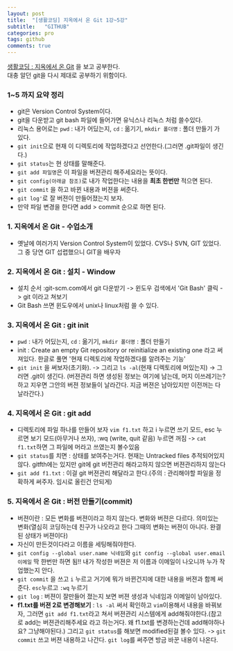 ```yaml
---
layout: post
title:  "[생활코딩] 지옥에서 온 Git 1강~5강"
subtitle:   "GITHUB"
categories: pro
tags: github
comments: true
---
```


[생활코딩 : 지옥에서 온 Git](https://opentutorials.org/course/2708) 을 보고 공부한다.  
대충 알던 git을 다시 제대로 공부하기 위함이다.
  
  
### 1~5 까지 요약 정리
- git은 Version Control System이다.
- git을 다운받고 git bash 파일에 들어가면 유닉스나 리눅스 처럼 쓸수있다.
- 리눅스 용어로는 ```pwd``` : 내가 어딨는지,  ```cd``` : 옮기기, ```mkdir 폴더명``` : 폴더 만들기 가 있다.
- ```git init```으로 현재 이 디렉토리에 작업하겠다고 선언한다.(그러면 .git파일이 생긴다.)
- ```git status```는 현 상태를 말해준다.
- ```git add 파일명```은 이 파일을 버젼관리 해주세요라는 뜻이다.
- ```git config(아래글 참조)```로 내가 작업한다는 내용을 **최초 한번만** 적으면 된다.
- ```git commit``` 을 하고 바뀐 내용과 버젼을 써준다.
- ```git log'```로 잘 버젼이 만들어졌는지 보자.
- 만약 파일 변경을 한다면 add > commit 순으로 하면 된다.
  
  
### 1. 지옥에서 온 Git - 수업소개
- 옛날에 여러가지 Version Control System이 있었다. CVS나 SVN, GIT 있었다. 그 중 당연 GIT 섭렵했으니 GIT을 배우자
  
  
### 2. 지옥에서 온 Git : 설치 - Window
- 설치 순서 :git-scm.com에서 git 다운받기 -> 윈도우 검색에서 'Git Bash' 클릭 -> git 이라고 쳐보기
- Git Bash 쓰면 윈도우에서 unix나 linux처럼 쓸 수 있다.
  
  
### 3. 지옥에서 온 Git : git init
- ```pwd``` : 내가 어딨는지,  ```cd``` : 옮기기, ```mkdir 폴더명``` : 폴더 만들기
- init :  Create an empty Git repository or reinitialize an existing one 라고 써져있다. 한글로 풀면 '현재 디렉토리에 작업하겠다를 알려주는 기능'
- ```git init``` 을 써보자(초기화). -> 그리고 ```ls -al```(현재 디렉토리에 머있는지) -> 그러면 .git이 생긴다. (버젼관리 하면 생성된 정보는 여기에 남는데, 머지 이쓰레기는? 하고 지우면 그안의 버젼 정보들이 날라간다. 지금 버젼은 남아있지만 이전꺼는 다 날라간다.)
  
  
### 4. 지옥에서 온 Git : git add
- 디렉토리에 파일 하나를 만들어 보자 ```vim f1.txt``` 하고 i 누르면 쓰기 모드, esc 누르면 보기 모드(아무거나 쓰자), :wq (write, quit 같음) 누르면 꺼짐 -> ```cat f1.txt```하면 그 파일에 머라고 쓰였는지 볼수있음
- ```git status```를 치면 : 상태를 보여주는거다. 현재는 Untracked files 추적되어있지않다. gitfth에는 있지만 git에 git 버전관리 해라고하지 않으면 버젼관리하지 않는다
- ```git add f1.txt``` : 이걸 git 버젼관리 해달라고 한다.(주의 : 관리해야할 파일을 정확하게 써주자. 임시로 올린건 안되게)
  
  
### 5. 지옥에서 온 Git : 버전 만들기(commit)
- 버젼이란 : 모든 변화를 버젼이라고 하지 않는다. 변화와 버젼은 다르다. 의미있는 변화(열심히 코딩하는데 친구가 나오라고 한다 그때의 변화는 버젼이 아니다. 완결된 상태가 버젼이다)
- 자신이 만든것이다라고 이름을 세팅해줘야한다. 
- ```git config --global user.name 닉네임```와 ```git config --global user.email 이메일``` 딱 한번만 하면 됨!! 내가 작성한 버젼은 저 이름과 이메일이 나오니까 누가 작업했는지 안다.
- ```git commit``` 을 쓰고 ```i``` 누르고 거기에 뭐가 바뀐건지에 대한 내용을 버젼과 함께 써준다. ```esc```누르고 ```:wq``` 누르기
- ```git log``` : 버젼이 잘만들어 졌는지 보면 버젼 생성과 닉네임과 이메일이 남아있다.
- **f1.txt를 버젼 2로 변경해보기** : ```ls -al``` 써서 확인하고 ```vim```이용해서 내용을 바꿔보자, 그러면 ```git add f1.txt```라고 쳐서 버젼관리 시스템에게 add해줘야한다.(참고로 add는 버젼관리해주세요 라고 하는거다. 왜 f1.txt를 변경하는건데 add해야하나요? 그냥해야된다.) 그리고 ```git status```를 해보면 modified된걸 볼수 있다. -> ```git commit``` 쓰고 버젼 내용하고 나간다. ```git log```를 써주면 방금 바꾼 내용이 나온다.
